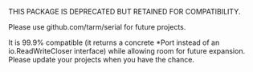 THIS PACKAGE IS DEPRECATED BUT RETAINED FOR COMPATIBILITY.

Please use github.com/tarm/serial for future projects.

It is 99.9% compatible (it returns a concrete *Port instead of an
io.ReadWriteCloser interface) while allowing room for future
expansion.  Please update your projects when you have the chance.

